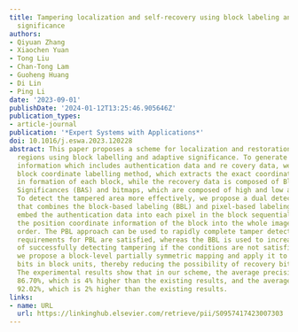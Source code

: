 ```yaml
---
title: Tampering localization and self-recovery using block labeling and adaptive
  significance
authors:
- Qiyuan Zhang
- Xiaochen Yuan
- Tong Liu
- Chan-Tong Lam
- Guoheng Huang
- Di Lin
- Ping Li
date: '2023-09-01'
publishDate: '2024-01-12T13:25:46.905646Z'
publication_types:
- article-journal
publication: '*Expert Systems with Applications*'
doi: 10.1016/j.eswa.2023.120228
abstract: This paper proposes a scheme for localization and restoration of image tampered
  regions using block labelling and adaptive significance. To generate the watermark
  information which includes authentication data and re­ covery data, we propose a
  block coordinate labelling method, which extracts the exact coordinate position
  in­ formation of each block, while the recovery data is composed of Block Adaptive
  Significances (BAS) and bitmaps, which are composed of high and low adaptive significance.
  To detect the tampered area more effectively, we propose a dual detection approach
  that combines the block-based labeling (BBL) and pixel-based labeling (PBL). We
  embed the authentication data into each pixel in the block sequentially and embed
  the position coordinate information of the block into the whole image in ascending
  order. The PBL approach can be used to rapidly complete tamper detection when the
  requirements for PBL are satisfied, whereas the BBL is used to increase the possibility
  of successfully detecting tampering if the conditions are not satisfied. Furthermore,
  we propose a block-level partially symmetric mapping and apply it to self-recovery
  bits in block units, thereby reducing the possibility of recovery bits being lost.
  The experimental results show that in our scheme, the average precision reaches
  86.70%, which is 4% higher than the existing results, and the average F1score reaches
  92.02%, which is 2% higher than the existing results.
links:
- name: URL
  url: https://linkinghub.elsevier.com/retrieve/pii/S0957417423007303
---
```

